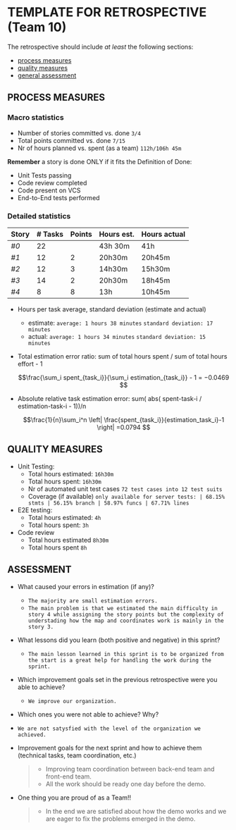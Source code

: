 TEMPLATE FOR RETROSPECTIVE (Team 10)
=====================================

The retrospective should include _at least_ the following
sections:

- [process measures](#process-measures)
- [quality measures](#quality-measures)
- [general assessment](#assessment)

## PROCESS MEASURES 

### Macro statistics

- Number of stories committed vs. done `3/4`
- Total points committed vs. done `7/15`
- Nr of hours planned vs. spent (as a team) `112h/106h 45m`

**Remember** a story is done ONLY if it fits the Definition of Done:
 
- Unit Tests passing
- Code review completed
- Code present on VCS
- End-to-End tests performed


### Detailed statistics

| Story  | # Tasks | Points | Hours est. | Hours actual |
|--------|---------|--------|------------|--------------|
| _#0_   |22       |        |43h 30m     |41h           |
| _#1_   |12       |2       |20h30m      |20h45m        |
| _#2_   |12       |3       |14h30m      |15h30m        |
| _#3_   |14       |2       |20h30m      |18h45m        |
| _#4_   |8        |8       |13h         |10h45m        |



- Hours per task average, standard deviation (estimate and actual)
  - estimate: `average: 1 hours 38 minutes` `standard deviation: 17 minutes`
  - actual: `average: 1 hours 34 minutes` `standard deviation: 15 minutes`
- Total estimation error ratio: sum of total hours spent / sum of total hours effort - 1

    $$\frac{\sum_i spent_{task_i}}{\sum_i estimation_{task_i}} - 1 = −0.0469 $$
    
- Absolute relative task estimation error: sum( abs( spent-task-i / estimation-task-i - 1))/n

    $$\frac{1}{n}\sum_i^n \left| \frac{spent_{task_i}}{estimation_task_i}-1 \right| =0.0794 $$
  
## QUALITY MEASURES 

- Unit Testing:
  - Total hours estimated: `16h30m`
  - Total hours spent: `16h30m`
  - Nr of automated unit test cases `72 test cases into 12 test suits`
  - Coverage (if available) `only available for server tests: | 68.15% stmts | 56.15% branch | 58.97% funcs | 67.71% lines`
- E2E testing:
  - Total hours estimated: `4h`
  - Total hours spent: `3h`
- Code review 
  - Total hours estimated `8h30m`
  - Total hours spent `8h`
  


## ASSESSMENT

- What caused your errors in estimation (if any)? 
  - `The majority are small estimation errors.` 
  - `The main problem is that we estimated the main difficulty in story 4 while assigning the story points but the complexity of understading how the map and coordinates work is mainly in the story 3.`

- What lessons did you learn (both positive and negative) in this sprint? 
  - `The main lesson learned in this sprint is to be organized from the start is a great help for handling the work during the sprint.`

- Which improvement goals set in the previous retrospective were you able to achieve? 
  - `We improve our organization.`
  
- Which ones you were not able to achieve? Why?
- ` We are not satysfied with the level of the organization we achieved. `

- Improvement goals for the next sprint and how to achieve them (technical tasks, team coordination, etc.)

  > - Improving team coordination between back-end team and front-end team.
  > - All the work should be ready one day before the demo.

- One thing you are proud of as a Team!!
  > - In the end we are satisfied about how the demo works and we are eager to fix the problems emerged in the demo.